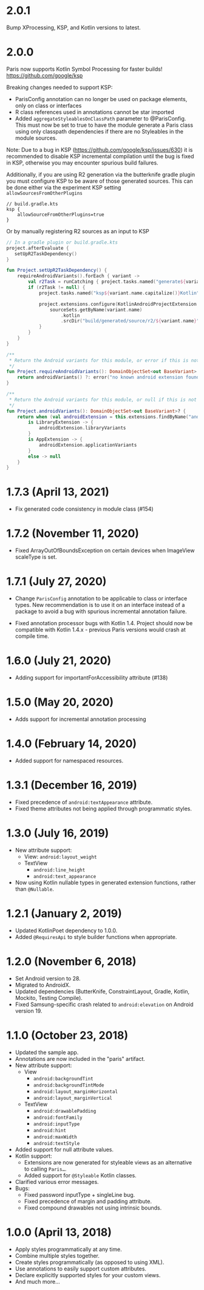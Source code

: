 # 2.0.1

Bump XProcessing, KSP, and Kotlin versions to latest.

# 2.0.0
Paris now supports Kotlin Symbol Processing for faster builds! https://github.com/google/ksp

Breaking changes needed to support KSP:
- ParisConfig annotation can no longer be used on package elements, only on class or interfaces
- R class references used in annotations cannot be star imported
- Added `aggregateStyleablesOnClassPath` parameter to @ParisConfig. This must now be set to true to have the module generate a Paris class using only classpath dependencies if there are no Styleables in the module sources.

Note: Due to a bug in KSP (https://github.com/google/ksp/issues/630) it is recommended to disable KSP incremental compilation until the bug is fixed in KSP, otherwise you may encounter spurious build failures.

Additionally, if you are using R2 generation via the butterknife gradle plugin you must configure KSP to be aware of those generated sources.
This can be done either via the experiment KSP setting `allowSourcesFromOtherPlugins`
```
// build.gradle.kts
ksp {
    allowSourceFromOtherPlugins=true
}
```

Or by manually registering R2 sources as an input to KSP
```kotlin
// In a gradle plugin or build.gradle.kts
project.afterEvaluate {
   setUpR2TaskDependency()
}

fun Project.setUpR2TaskDependency() {
    requireAndroidVariants().forEach { variant ->
        val r2Task = runCatching { project.tasks.named("generate${variant.name.capitalize()}R2") }.getOrNull()
        if (r2Task != null) {
            project.tasks.named("ksp${variant.name.capitalize()}Kotlin").dependsOn(r2Task)

            project.extensions.configure(KotlinAndroidProjectExtension::class.java) {
                sourceSets.getByName(variant.name)
                    .kotlin
                    .srcDir("build/generated/source/r2/${variant.name}")
            }
        }
    }
}

/**
 * Return the Android variants for this module, or error if this is not a module with a known Android plugin.
 */
fun Project.requireAndroidVariants(): DomainObjectSet<out BaseVariant> {
    return androidVariants() ?: error("no known android extension found for ${project.name}")
}

/**
 * Return the Android variants for this module, or null if this is not a module with a known Android plugin.
 */
fun Project.androidVariants(): DomainObjectSet<out BaseVariant>? {
    return when (val androidExtension = this.extensions.findByName("android")) {
        is LibraryExtension -> {
            androidExtension.libraryVariants
        }
        is AppExtension -> {
            androidExtension.applicationVariants
        }
        else -> null
    }
}
```

# 1.7.3 (April 13, 2021)

- Fix generated code consistency in module class (#154)

# 1.7.2 (November 11, 2020)

- Fixed ArrayOutOfBoundsException on certain devices when ImageView scaleType is set.

# 1.7.1 (July 27, 2020)

- Change `ParisConfig` annotation to be applicable to class or interface types. New recommendation is to use it on an interface instead of a package
to avoid a bug with spurious incremental annotation failure.

- Fixed annotation processor bugs with Kotlin 1.4. Project should now be compatible with Kotlin 1.4.x - previous Paris versions would crash at compile time.

# 1.6.0 (July 21, 2020)

- Adding support for importantForAccessibility attribute (#138)

# 1.5.0 (May 20, 2020)

- Adds support for incremental annotation processing

# 1.4.0 (February 14, 2020)

- Added support for namespaced resources.

# 1.3.1 (December 16, 2019)

- Fixed precedence of `android:textAppearance` attribute.
- Fixed theme attributes not being applied through programmatic styles.

# 1.3.0 (July 16, 2019)

- New attribute support:
  - View: `android:layout_weight`
  - TextView
    - `android:line_height`
    - `android:text_appearance`
- Now using Kotlin nullable types in generated extension functions, rather than `@Nullable`.

# 1.2.1 (January 2, 2019)

- Updated KotlinPoet dependency to 1.0.0.
- Added `@RequiresApi` to style builder functions when appropriate.

# 1.2.0 (November 6, 2018)

- Set Android version to 28.
- Migrated to AndroidX.
- Updated dependencies (ButterKnife, ConstraintLayout, Gradle, Kotlin, Mockito, Testing Compile).
- Fixed Samsung-specific crash related to `android:elevation` on Android version 19.

# 1.1.0 (October 23, 2018)

- Updated the sample app.
- Annotations are now included in the "paris" artifact.
- New attribute support:
  - View
    - `android:backgroundTint`
    - `android:backgroundTintMode`
    - `android:layout_marginHorizontal`
    - `android:layout_marginVertical`
  - TextView
    - `android:drawablePadding`
    - `android:fontFamily`
    - `android:inputType`
    - `android:hint`
    - `android:maxWidth`
    - `android:textStyle`
- Added support for null attribute values.
- Kotlin support:
  - Extensions are now generated for styleable views as an alternative to calling `Paris…`.
  - Added support for `@Styleable` Kotlin classes.
- Clarified various error messages.
- Bugs:
  - Fixed password inputType + singleLine bug.
  - Fixed precedence of margin and padding attribute.
  - Fixed compound drawables not using intrinsic bounds.

# 1.0.0 (April 13, 2018)

- Apply styles programmatically at any time.
- Combine multiple styles together.
- Create styles programmatically (as opposed to using XML).
- Use annotations to easily support custom attributes.
- Declare explicitly supported styles for your custom views.
- And much more...
